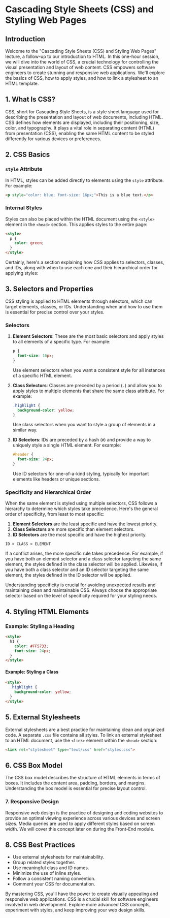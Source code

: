 # Cascading Style Sheets (CSS) and Styling Web Pages

## Introduction

Welcome to the "Cascading Style Sheets (CSS) and Styling Web Pages" lecture, a follow-up to our introduction to HTML. In this one-hour session, we will dive into the world of CSS, a crucial technology for controlling the visual presentation and layout of web content. CSS empowers software engineers to create stunning and responsive web applications. We'll explore the basics of CSS, how to apply styles, and how to link a stylesheet to an HTML template.

## 1. What Is CSS?

CSS, short for Cascading Style Sheets, is a style sheet language used for describing the presentation and layout of web documents, including HTML. CSS defines how elements are displayed, including their positioning, size, color, and typography. It plays a vital role in separating content (HTML) from presentation (CSS), enabling the same HTML content to be styled differently for various devices or preferences.

## 2. CSS Basics

### `style` Attribute

In HTML, styles can be added directly to elements using the `style` attribute. For example:

```html
<p style="color: blue; font-size: 16px;">This is a blue text.</p>
```

### Internal Styles

Styles can also be placed within the HTML document using the `<style>` element in the `<head>` section. This applies styles to the entire page:

```html
<style>
  p {
    color: green;
  }
</style>
```

Certainly, here's a section explaining how CSS applies to selectors, classes, and IDs, along with when to use each one and their hierarchical order for applying styles:

## 3. Selectors and Properties

CSS styling is applied to HTML elements through selectors, which can target elements, classes, or IDs. Understanding when and how to use them is essential for precise control over your styles.

### Selectors

1. **Element Selectors**: These are the most basic selectors and apply styles to all elements of a specific type. For example:

   ```css
   p {
     font-size: 16px;
   }
   ```

   Use element selectors when you want a consistent style for all instances of a specific HTML element.

2. **Class Selectors**: Classes are preceded by a period (`.`) and allow you to apply styles to multiple elements that share the same class attribute. For example:

   ```css
   .highlight {
     background-color: yellow;
   }
   ```

   Use class selectors when you want to style a group of elements in a similar way.

3. **ID Selectors**: IDs are preceded by a hash (`#`) and provide a way to uniquely style a single HTML element. For example:

   ```css
   #header {
     font-size: 24px;
   }
   ```

   Use ID selectors for one-of-a-kind styling, typically for important elements like headers or unique sections.

### Specificity and Hierarchical Order

When the same element is styled using multiple selectors, CSS follows a hierarchy to determine which styles take precedence. Here's the general order of specificity, from least to most specific:

1. **Element Selectors** are the least specific and have the lowest priority.
2. **Class Selectors** are more specific than element selectors.
3. **ID Selectors** are the most specific and have the highest priority.

`ID > CLASS > ELEMENT`

If a conflict arises, the more specific rule takes precedence. For example, if you have both an element selector and a class selector targeting the same element, the styles defined in the class selector will be applied. Likewise, if you have both a class selector and an ID selector targeting the same element, the styles defined in the ID selector will be applied.

Understanding specificity is crucial for avoiding unexpected results and maintaining clean and maintainable CSS. Always choose the appropriate selector based on the level of specificity required for your styling needs.

## 4. Styling HTML Elements

### Example: Styling a Heading

```html
<style>
  h1 {
    color: #FF5733;
    font-size: 24px;
  }
</style>
```

#### Example: Styling a Class

```html
<style>
  .highlight {
    background-color: yellow;
  }
</style>
```

## 5. External Stylesheets

External stylesheets are a best practice for maintaining clean and organized code. A separate `.css` file contains all styles. To link an external stylesheet to an HTML document, use the `<link>` element within the `<head>` section:

```html
<link rel="stylesheet" type="text/css" href="styles.css">
```

## 6. CSS Box Model

The CSS box model describes the structure of HTML elements in terms of boxes. It includes the content area, padding, borders, and margins. Understanding the box model is essential for precise layout control.

### 7. Responsive Design

Responsive web design is the practice of designing and coding websites to provide an optimal viewing experience across various devices and screen sizes. Media queries are used to apply different styles based on screen width. We will cover this concept later on during the Front-End module.

## 8. CSS Best Practices

- Use external stylesheets for maintainability.
- Group related styles together.
- Use meaningful class and ID names.
- Minimize the use of inline styles.
- Follow a consistent naming convention.
- Comment your CSS for documentation.

By mastering CSS, you'll have the power to create visually appealing and responsive web applications. CSS is a crucial skill for software engineers involved in web development. Explore more advanced CSS concepts, experiment with styles, and keep improving your web design skills.
